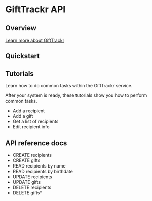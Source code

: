 # GiftTrackr API

## Overview

[Learn more about GiftTrackr](docs/overview)

## Quickstart

## Tutorials

Learn how to do common tasks within the GiftTrackr service.

After your system is ready, these tutorials show you how to perform common tasks.

* Add a recipient
* Add a gift
* Get a list of recipients
* Edit recipient info

## API reference docs

* CREATE recipients
* CREATE gifts
* READ recipients by name
* READ recipients by birthdate
* UPDATE recipients
* UPDATE gifts
* DELETE recipients
* DELETE gifts*
